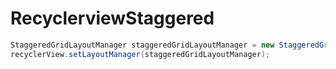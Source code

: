 # RecyclerviewStaggered

```java
StaggeredGridLayoutManager staggeredGridLayoutManager = new StaggeredGridLayoutManager(3, LinearLayoutManager.VERTICAL);
recyclerView.setLayoutManager(staggeredGridLayoutManager);
```

![]()
